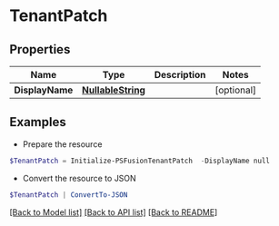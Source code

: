 # TenantPatch
## Properties

Name | Type | Description | Notes
------------ | ------------- | ------------- | -------------
**DisplayName** | [**NullableString**](NullableString.md) |  | [optional] 

## Examples

- Prepare the resource
```powershell
$TenantPatch = Initialize-PSFusionTenantPatch  -DisplayName null
```

- Convert the resource to JSON
```powershell
$TenantPatch | ConvertTo-JSON
```

[[Back to Model list]](../README.md#documentation-for-models) [[Back to API list]](../README.md#documentation-for-api-endpoints) [[Back to README]](../README.md)

